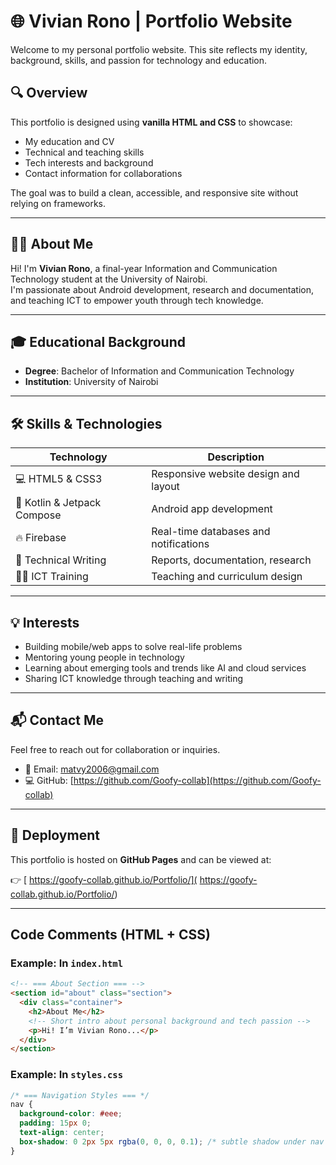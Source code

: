 # 🌐 Vivian Rono | Portfolio Website

Welcome to my personal portfolio website. This site reflects my identity, background, skills, and passion for technology and education.

## 🔍 Overview

This portfolio is designed using **vanilla HTML and CSS** to showcase:

- My education and CV
- Technical and teaching skills
- Tech interests and background
- Contact information for collaborations

The goal was to build a clean, accessible, and responsive site without relying on frameworks.

---

## 👩‍💻 About Me

Hi! I'm **Vivian Rono**, a final-year Information and Communication Technology student at the University of Nairobi.  
I'm passionate about Android development, research and documentation, and teaching ICT to empower youth through tech knowledge.

---

## 🎓 Educational Background

- **Degree**: Bachelor of Information and Communication Technology  
- **Institution**: University of Nairobi

---

## 🛠️ Skills & Technologies

| Technology | Description |
|------------|-------------|
| 💻 HTML5 & CSS3 | Responsive website design and layout |
| 📱 Kotlin & Jetpack Compose | Android app development |
| 🔥 Firebase | Real-time databases and notifications |
| 🧠 Technical Writing | Reports, documentation, research |
| 👩‍🏫 ICT Training | Teaching and curriculum design 

---

## 💡 Interests

- Building mobile/web apps to solve real-life problems
- Mentoring young people in technology
- Learning about emerging tools and trends like AI and cloud services
- Sharing ICT knowledge through teaching and writing

---

## 📬 Contact Me

Feel free to reach out for collaboration or inquiries.

- 📧 Email: [matvy2006@gmail.com](mailto:matvy2006@gmail.com)  
- 💻 GitHub: [https://github.com/Goofy-collab](https://github.com/Goofy-collab)

---

## 🚀 Deployment

This portfolio is hosted on **GitHub Pages** and can be viewed at:

👉 [ https://goofy-collab.github.io/Portfolio/]( https://goofy-collab.github.io/Portfolio/)

---

## Code Comments (HTML + CSS)

### Example: In `index.html`

```html
<!-- === About Section === -->
<section id="about" class="section">
  <div class="container">
    <h2>About Me</h2>
    <!-- Short intro about personal background and tech passion -->
    <p>Hi! I’m Vivian Rono...</p>
  </div>
</section>
```

### Example: In `styles.css`

```css
/* === Navigation Styles === */
nav {
  background-color: #eee;
  padding: 15px 0;
  text-align: center;
  box-shadow: 0 2px 5px rgba(0, 0, 0, 0.1); /* subtle shadow under nav */
}
```


